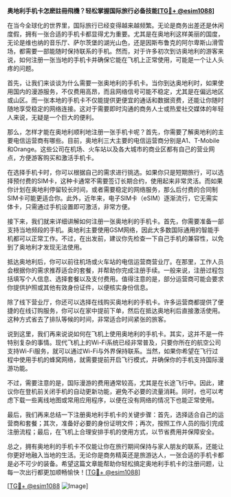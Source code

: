 **奥地利手机卡怎麽註冊飛機？轻松掌握国际旅行必备技能[[TG💪+ @esim1088](https://t.me/s/esim1088)]**

在当今全球化的世界里，国际旅行已经变得越来越频繁。无论是商务出差还是休闲度假，拥有一张合适的手机卡都显得尤为重要。尤其是在奥地利这样美丽的国度，无论是维也纳的音乐厅、萨尔茨堡的湖光山色，还是因斯布鲁克的阿尔卑斯山滑雪场，都需要一部能随时保持联系的手机。然而，对于许多初次到访奥地利的游客来说，如何注册一张当地的手机卡并确保它能在飞机上正常使用，可能是一个让人头疼的问题。

首先，让我们来谈谈为什么需要一张奥地利的手机卡。当你到达奥地利时，如果使用国内的漫游服务，不仅费用高昂，而且网络信号可能不稳定，尤其是在偏远地区或山区。而一张本地的手机卡不仅能提供更便宜的通话和数据资费，还能让你随时随地享受稳定的网络连接。这对于需要即时沟通的商务人士或热爱社交媒体的年轻人来说，无疑是一个巨大的便利。

那么，怎样才能在奥地利顺利地注册一张手机卡呢？首先，你需要了解奥地利的主要电信运营商有哪些。目前，奥地利三大主要的电信运营商分别是A1、T-Mobile和Orange。这些公司在机场、火车站以及各大城市的商业区都有自己的营业网点，方便游客购买和激活手机卡。

在选择手机卡时，你可以根据自己的需求进行挑选。如果你只是短期旅行，可以选择预付费的SIM卡，这种卡通常不需要签订长期合约，使用起来非常灵活。而如果你计划在奥地利停留较长时间，或者需要稳定的网络服务，那么后付费的合同制SIM卡可能更适合你。此外，近年来，电子SIM卡（eSIM）逐渐流行，它无需实体卡，只需通过手机设置即可激活，非常方便。

接下来，我们就来详细讲解如何注册一张奥地利的手机卡。首先，你需要准备一部支持当地频段的手机。奥地利主要使用GSM网络，因此大多数国际通用的智能手机都可以正常工作。不过，在出发前，建议你先检查一下自己手机的兼容性，以免到了奥地利才发现无法使用。

抵达奥地利后，你可以前往机场或火车站的电信运营商营业厅。在那里，工作人员会根据你的需求推荐适合的套餐，并帮助你完成注册手续。一般来说，注册过程包括填写个人信息、选择套餐以及支付费用。值得注意的是，部分运营商可能会要求你提供护照或其他有效身份证件，以便核实身份信息。

除了线下营业厅，你还可以选择在线购买奥地利的手机卡。许多运营商都提供了便捷的在线订购服务，你可以在家中提前下单，然后在抵达奥地利后直接激活使用。这种方式省去了排队等候的时间，非常适合时间紧张的旅客。

说到这里，我们再来说说如何在飞机上使用奥地利的手机卡。其实，这并不是一件特别复杂的事情。现代飞机上的Wi-Fi系统已经非常普及，只要你所在的航空公司支持Wi-Fi服务，就可以通过Wi-Fi与外界保持联系。当然，如果你希望在飞行过程中使用手机的蜂窝网络，就需要提前开启飞行模式，并确保你的手机支持国际漫游功能。

不过，需要注意的是，国际漫游的费用通常较高，尤其是在长途飞行中。因此，建议你在登机前关闭手机的自动更新功能，避免不必要的流量消耗。同时，也可以考虑下载一些离线地图或常用应用程序，以便在没有网络的情况下也能正常使用。

最后，我们再来总结一下注册奥地利手机卡的关键步骤：首先，选择适合自己的运营商和套餐；其次，准备好必要的身份证明文件；再次，按照工作人员的指引完成注册流程；最后，在飞机上合理安排手机的使用方式，以节省费用并保障安全。

总之，拥有奥地利的手机卡不仅能让你在旅行期间保持与家人朋友的联系，还能让你更好地融入当地的生活。无论你是商务精英还是旅游达人，一张合适的手机卡都是必不可少的装备。希望这篇文章能帮助你轻松搞定奥地利手机卡的注册问题，让每一次出行都更加顺畅愉快！[[TG💪+ @esim1088](https://t.me/s/esim1088)]

[[TG💪+ @esim1088](https://t.me/s/esim1088) ![Image](https://i.postimg.cc/4NQfJmqS/Snipaste-2025-05-13-00-14-12.png)]